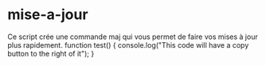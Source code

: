 # mise-a-jour
Ce script crée une commande maj qui vous permet de faire vos mises à jour plus rapidement.
function test() {
  console.log("This code will have a copy button to the right of it");
}
